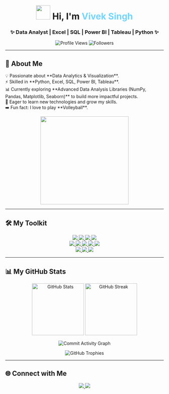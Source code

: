 <h1 align="center">
  <img src="https://media.giphy.com/media/l0HlCgA2E7K6z5BTO/giphy.gif" width="45px"> Hi, I'm <span style="color:#72D5FF; font-weight: bold;">Vivek Singh</span>
</h1>

<h3 align="center">✨ Data Analyst | Excel | SQL | Power BI | Tableau | Python ✨</h3>

<p align="center">
  <img src="https://komarev.com/ghpvc/?username=viveksingh052&label=Profile%20Views&color=72d5ff&style=flat" alt="Profile Views" />
  <img src="https://img.shields.io/github/followers/viveksingh052?label=Followers&style=social" alt="Followers" />
</p>

---

## 🎯 About Me

<p align="left">
  💡 Passionate about **Data Analytics & Visualization**.<br>
  ⚡ Skilled in **Python, Excel, SQL, Power BI, Tableau**.<br>
  📊 Currently exploring **Advanced Data Analysis Libraries (NumPy, Pandas, Matplotlib, Seaborn)** to build more impactful projects.<br>
  🌱 Eager to learn new technologies and grow my skills.<br>
  ➡️ Fun fact: I love to play **Volleyball**.
</p>

<p align="center">
  <img src="https://raw.githubusercontent.com/rahulbanerjee26/githubProfileReadmeGenerator/main/gifs/data.gif" width="280"/>
</p>

---

## 🛠 My Toolkit

<p align="center">
  <a href="https://www.microsoft.com/en-us/microsoft-365/excel" target="_blank">
    <img src="https://img.shields.io/badge/Excel-217346?style=for-the-badge&logo=microsoft-excel&logoColor=white"/>
  </a>
  <a href="https://www.mysql.com/" target="_blank">
    <img src="https://img.shields.io/badge/MySQL-4479A1?style=for-the-badge&logo=mysql&logoColor=white"/>
  </a>
  <a href="https://powerbi.microsoft.com/" target="_blank">
    <img src="https://img.shields.io/badge/Power_BI-F2C811?style=for-the-badge&logo=powerbi&logoColor=black"/>
  </a>
  <a href="https://www.tableau.com/" target="_blank">
    <img src="https://img.shields.io/badge/Tableau-E97627?style=for-the-badge&logo=tableau&logoColor=white"/>
  </a>
  <br/>
  <a href="https://www.python.org/" target="_blank">
    <img src="https://img.shields.io/badge/Python-3776AB?style=for-the-badge&logo=python&logoColor=white"/>
  </a>
  <a href="https://numpy.org/" target="_blank">
    <img src="https://img.shields.io/badge/NumPy-013243?style=for-the-badge&logo=numpy&logoColor=white"/>
  </a>
  <a href="https://pandas.pydata.org/" target="_blank">
    <img src="https://img.shields.io/badge/Pandas-150458?style=for-the-badge&logo=pandas&logoColor=white"/>
  </a>
  <a href="https://matplotlib.org/" target="_blank">
    <img src="https://img.shields.io/badge/Matplotlib-003B57?style=for-the-badge&logo=plotly&logoColor=white"/>
  </a>
  <a href="https://seaborn.pydata.org/" target="_blank">
    <img src="https://img.shields.io/badge/Seaborn-0F52BA?style=for-the-badge&logo=python&logoColor=white"/>
  </a>
  <br/>
  <a href="https://code.visualstudio.com/" target="_blank">
    <img src="https://img.shields.io/badge/VSCode-007ACC?style=for-the-badge&logo=visualstudiocode&logoColor=white"/>
  </a>
  <a href="https://jupyter.org/" target="_blank">
    <img src="https://img.shields.io/badge/Jupyter-F37626?style=for-the-badge&logo=jupyter&logoColor=white"/>
  </a>
  <a href="https://aws.amazon.com/" target="_blank">
    <img src="https://img.shields.io/badge/AWS-FF9900?style=for-the-badge&logo=amazonaws&logoColor=white"/>
  </a>
</p>

---

## 📊 My GitHub Stats

<p align="center">
  <img src="https://github-readme-stats.vercel.app/api?username=viveksingh052&show_icons=true&theme=tokyonight&hide_border=true" height="165" alt="GitHub Stats"/>
  <img src="https://github-readme-streak-stats.herokuapp.com/?user=viveksingh052&theme=tokyonight&hide_border=true" height="165" alt="GitHub Streak"/>
</p>

<p align="center">
  <img src="https://github-readme-activity-graph.vercel.app/graph?username=viveksingh052&custom_title=✨%20Commit%20Activity%20✨&hide=issues,prs&area=true&line=ff6ec7&point=ffffff&title_color=ff6ec7&color=ff6ec7&bg_color=0d1117&y_axis_label=Commits%20Count" alt="Commit Activity Graph"/>
</p>

<p align="center">
  <img src="https://github-profile-trophy.vercel.app/?username=viveksingh052&theme=tokyonight&no-frame=true&margin-w=10&row=1" alt="GitHub Trophies"/>
</p>

---

## 🌐 Connect with Me

<p align="center">
  <a href="https://www.linkedin.com/in/viveksingh52/" target="_blank">
    <img src="https://img.shields.io/badge/LinkedIn-0077B5?style=for-the-badge&logo=linkedin&logoColor=white"/>
  </a>
  <a href="mailto:vivekvs2927@gmail.com" target="_blank">
    <img src="https://img.shields.io/badge/Gmail-D14836?style=for-the-badge&logo=gmail&logoColor=white"/>
  </a>
</p>
